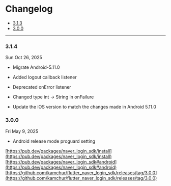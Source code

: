 # Changelog
- [3.1.3](#3.1.4)
- [3.0.0](#3.0.0)

<hr/>

### 3.1.4
Sun Oct 26, 2025
* Migrate Android-5.11.0
* Added logout callback listener
* Deprecated onError listener
* Changed type int -> String in onFailure

* Update the iOS version to match the changes made in Android 5.11.0


### 3.0.0
Fri May 9, 2025
- Android release mode proguard setting

[https://pub.dev/packages/naver_login_sdk/install](https://pub.dev/packages/naver_login_sdk/install)<br/>
[https://pub.dev/packages/naver_login_sdk#android](https://pub.dev/packages/naver_login_sdk#android)<br/>
[https://github.com/kamchur/flutter_naver_login_sdk/releases/tag/3.0.0](https://github.com/kamchur/flutter_naver_login_sdk/releases/tag/3.0.0)
